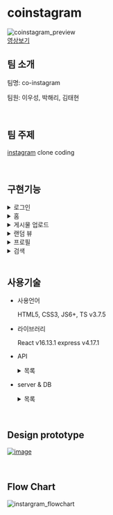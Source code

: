 # coinstagram

![coinstagram_preview](https://user-images.githubusercontent.com/62285872/93996447-39ea4980-fdcd-11ea-8d23-0587d84a1286.gif)
<br/>
<a href="https://www.loom.com/share/9585f74b6b4d4c308a0dcbb78f1fc641">영상보기</a>

## 팀 소개

팀명: co-instagram

팀원: 이우성, 박해리, 김태현

<br>

## 팀 주제

<a href="https://www.instagram.com/">instagram</a> clone coding

<br>

## 구현기능

<details>
    <summary>로그인</summary>
    <ol>
        <li>로그인</li>
        <li>회원가입</li>
    </ol>
</details>
<details>
    <summary>홈</summary>
    <ol>
        <li>내가 팔로우 한 계정들 슬라이드 기능</li>
        <li>게시물
            <div>A) 계정이름 (클릭 시 해당 계정페이지로 이동)</div>
            <div>B) 태그된 위치 (클릭 시 해당위치가 태그된 게시물 랜덤 뷰)</div>
            <div>
                <span>C) 더보기</span>
                <ul>
                    <li>팔로우취소</li>
                    <li>게시물로 이동</li>
                    <li>링크복사</li>
                    <li>취소</li>
                <ul>
            </div>
            <div>
                <span>D) 게시물 이미지</span>
                <ul>
                    <li>이미지 캐러셀</li>
                    <li>계정 태그 (클릭 시 해당 계정으로 이동)</li>
                </ul>
            </div>
            <div>E) 좋아요</div>
            <div>F) 댓글 말풍선 (클릭 시 게시물로 이동)</div>
            <div>G) 찜하기</div>
            <div>
                <span>H) 댓글</span>
                <ul>
                    <li>댓글 좋아요</li>
                    <li>댓글 모두보기 (클릭 시 모달 팝업)</li>
                    <li>다른 계정 @태그</li>
                </ul>
            </div>
        </li>
    </ol>
</details>


<details>
    <summary>게시물 업로드</summary>
    <ol>
        <li>이미지 업로드</li>
        <li>글 쓰기</li>
        <li>사람 태그</li>
        <li>위치 태그</li>
        <li>해쉬 태그</li>
    </ol>
</details>

<details>
    <summary>랜덤 뷰</summary>
    <ol>
        <li>레이지 로딩</li>
        <li>무한 로딩</li>
        <li>게시물 (클릭시 모달 팝업)</li>
    </ol>
</details>

<details>
    <summary>프로필</summary>
    <ol>
        <li>이미지 업로드</li>
        <li>프로필 편집 (클릭 시 설정 페이지로 이동)</li>
        <li>
        	<span>설정 버튼</span>
            <div>A) 비밀번호 변경</div>
            <div>B) 로그아웃</div>
            <div>C) 취소</div>
        </li>
        <li>
        	<span>하단 탭</span>
            <div>A) 게시물</div>
            <div>B) 저장됨</div>
            <div>C) 태그됨</div>
        </li>
        <li>
        	<span>설정</span>
            <div>A) 이름</div>
            <div>B) 사용자 이름</div>
            <div>C) 웹 사이트</div>
            <div>D) 웹 사이트</div>
            <div>E) 소개 코멘트</div>
            <div>F) 전화번호</div>
            <div>G) 성별</div>
            <div>
                <span>H) 비밀번호 변경 (클릭시 모달팝업)</span>
                <ul>
                    <li>이전 비밀번호 입력</li>
                    <li>새 비밀번호 입력</li>
                    <li>새 비밀번호 확인</li>
                    <li>비밀번호 최종 변경</li>
                    <li>비밀번호 찾기</li>
                </ul>
            </div>
        </li>
    </ol>
</details>
<details>
    <summary>검색</summary>
    <ol>
        <li>이름, 사용자 이름, (해쉬태그)로 검색</li>
        <li>자동완성</li>
    </ol>
</details>

<br>

## 사용기술

- 사용언어

  HTML5, CSS3, JS6+, TS v3.7.5

- 라이브러리

  React v16.13.1
  express v4.17.1

- API

  <details>
      <summary>목록</summary>
  	  <div>axios v0.2</div>
      <div>query-string v6.13.1</div>
      <div>redux-devtools-extension v2.13.8</div>
      <div>react-error-boundary v2.3.1</div>
      <div>react-icons v3.11</div>
      <div>react-redux v7.2.1</div>
      <div>react-router-dom v5.2</div>
      <div>connected-react-router v6.8</div>
      <div>redux v4.0.5</div>
      <div>redux-saga v1.1.3</div>
      <div>react-slick v0.27</div>
      <div>react-spinner</div>
      <div>styled-components v5.1.1</div>
      <div>@types/react v16.9.48</div>
      <div>@types/react-dom v16.9.8</div>
      <div>@types/reac-redux v7.1.9</div>
      <div>@types/react-router-dom v5.1.5</div>
      <div>@types/styled-components v5.1.2</div>
  </details>
  
- server & DB
  <details>
     <summary>목록</summary>
     <dif>jsonwebtoken v8.5.1</div>
     <div>multer v1.4.2</div>
     <div>nodemon v2.0.4</div>
     <div>bcrypt</div>
     <div>dotenv</div>
     <div>mysql2</div>
  </details>
<br>



## Design prototype

<a href="https://www.figma.com/file/8rmaBMo5bKoICpUrSlR34V/coinstagram-UI?node-id=0%3A1">![image](https://user-images.githubusercontent.com/62285872/91239936-9bda7380-e77b-11ea-8964-19df5bacddfb.png)</a>

<br>

## Flow Chart

![instargram_flowchart](https://user-images.githubusercontent.com/62285872/91688129-439cda80-eb9c-11ea-8c2b-0fa3f3d4f66c.png)
